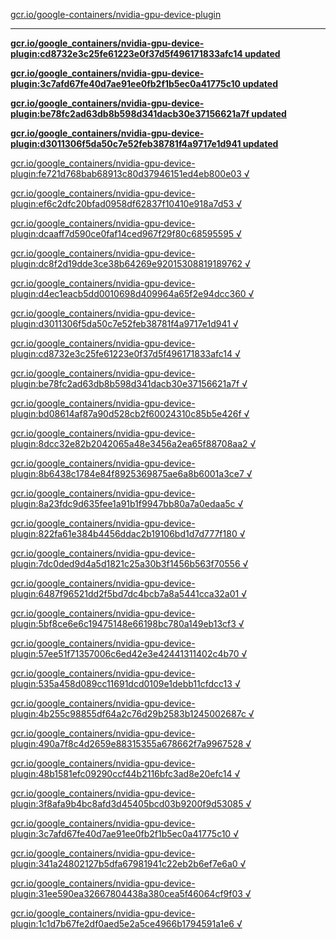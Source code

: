 [gcr.io/google-containers/nvidia-gpu-device-plugin](https://hub.docker.com/r/sqeven/nvidia-gpu-device-plugin/tags/) 

----
**[gcr.io/google_containers/nvidia-gpu-device-plugin:cd8732e3c25fe61223e0f37d5f496171833afc14 updated](https://hub.docker.com/r/sqeven/nvidia-gpu-device-plugin/tags/)**

**[gcr.io/google_containers/nvidia-gpu-device-plugin:3c7afd67fe40d7ae91ee0fb2f1b5ec0a41775c10 updated](https://hub.docker.com/r/sqeven/nvidia-gpu-device-plugin/tags/)**

**[gcr.io/google_containers/nvidia-gpu-device-plugin:be78fc2ad63db8b598d341dacb30e37156621a7f updated](https://hub.docker.com/r/sqeven/nvidia-gpu-device-plugin/tags/)**

**[gcr.io/google_containers/nvidia-gpu-device-plugin:d3011306f5da50c7e52feb38781f4a9717e1d941 updated](https://hub.docker.com/r/sqeven/nvidia-gpu-device-plugin/tags/)**

[gcr.io/google_containers/nvidia-gpu-device-plugin:fe721d768bab68913c80d37946151ed4eb800e03 √](https://hub.docker.com/r/sqeven/nvidia-gpu-device-plugin/tags/)

[gcr.io/google_containers/nvidia-gpu-device-plugin:ef6c2dfc20bfad0958df62837f10410e918a7d53 √](https://hub.docker.com/r/sqeven/nvidia-gpu-device-plugin/tags/)

[gcr.io/google_containers/nvidia-gpu-device-plugin:dcaaff7d590ce0faf14ced967f29f80c68595595 √](https://hub.docker.com/r/sqeven/nvidia-gpu-device-plugin/tags/)

[gcr.io/google_containers/nvidia-gpu-device-plugin:dc8f2d19dde3ce38b64269e92015308819189762 √](https://hub.docker.com/r/sqeven/nvidia-gpu-device-plugin/tags/)

[gcr.io/google_containers/nvidia-gpu-device-plugin:d4ec1eacb5dd0010698d409964a65f2e94dcc360 √](https://hub.docker.com/r/sqeven/nvidia-gpu-device-plugin/tags/)

[gcr.io/google_containers/nvidia-gpu-device-plugin:d3011306f5da50c7e52feb38781f4a9717e1d941 √](https://hub.docker.com/r/sqeven/nvidia-gpu-device-plugin/tags/)

[gcr.io/google_containers/nvidia-gpu-device-plugin:cd8732e3c25fe61223e0f37d5f496171833afc14 √](https://hub.docker.com/r/sqeven/nvidia-gpu-device-plugin/tags/)

[gcr.io/google_containers/nvidia-gpu-device-plugin:be78fc2ad63db8b598d341dacb30e37156621a7f √](https://hub.docker.com/r/sqeven/nvidia-gpu-device-plugin/tags/)

[gcr.io/google_containers/nvidia-gpu-device-plugin:bd08614af87a90d528cb2f60024310c85b5e426f √](https://hub.docker.com/r/sqeven/nvidia-gpu-device-plugin/tags/)

[gcr.io/google_containers/nvidia-gpu-device-plugin:8dcc32e82b2042065a48e3456a2ea65f88708aa2 √](https://hub.docker.com/r/sqeven/nvidia-gpu-device-plugin/tags/)

[gcr.io/google_containers/nvidia-gpu-device-plugin:8b6438c1784e84f8925369875ae6a8b6001a3ce7 √](https://hub.docker.com/r/sqeven/nvidia-gpu-device-plugin/tags/)

[gcr.io/google_containers/nvidia-gpu-device-plugin:8a23fdc9d635fee1a91b1f9947bb80a7a0edaa5c √](https://hub.docker.com/r/sqeven/nvidia-gpu-device-plugin/tags/)

[gcr.io/google_containers/nvidia-gpu-device-plugin:822fa61e384b4456ddac2b19106bd1d7d777f180 √](https://hub.docker.com/r/sqeven/nvidia-gpu-device-plugin/tags/)

[gcr.io/google_containers/nvidia-gpu-device-plugin:7dc0ded9d4a5d1821c25a30b3f1456b563f70556 √](https://hub.docker.com/r/sqeven/nvidia-gpu-device-plugin/tags/)

[gcr.io/google_containers/nvidia-gpu-device-plugin:6487f96521dd2f5bd7dc4bcb7a8a5441cca32a01 √](https://hub.docker.com/r/sqeven/nvidia-gpu-device-plugin/tags/)

[gcr.io/google_containers/nvidia-gpu-device-plugin:5bf8ce6e6c19475148e66198bc780a149eb13cf3 √](https://hub.docker.com/r/sqeven/nvidia-gpu-device-plugin/tags/)

[gcr.io/google_containers/nvidia-gpu-device-plugin:57ee51f71357006c6ed42e3e42441311402c4b70 √](https://hub.docker.com/r/sqeven/nvidia-gpu-device-plugin/tags/)

[gcr.io/google_containers/nvidia-gpu-device-plugin:535a458d089cc11691dcd0109e1debb11cfdcc13 √](https://hub.docker.com/r/sqeven/nvidia-gpu-device-plugin/tags/)

[gcr.io/google_containers/nvidia-gpu-device-plugin:4b255c98855df64a2c76d29b2583b1245002687c √](https://hub.docker.com/r/sqeven/nvidia-gpu-device-plugin/tags/)

[gcr.io/google_containers/nvidia-gpu-device-plugin:490a7f8c4d2659e88315355a678662f7a9967528 √](https://hub.docker.com/r/sqeven/nvidia-gpu-device-plugin/tags/)

[gcr.io/google_containers/nvidia-gpu-device-plugin:48b1581efc09290ccf44b2116bfc3ad8e20efc14 √](https://hub.docker.com/r/sqeven/nvidia-gpu-device-plugin/tags/)

[gcr.io/google_containers/nvidia-gpu-device-plugin:3f8afa9b4bc8afd3d45405bcd03b9200f9d53085 √](https://hub.docker.com/r/sqeven/nvidia-gpu-device-plugin/tags/)

[gcr.io/google_containers/nvidia-gpu-device-plugin:3c7afd67fe40d7ae91ee0fb2f1b5ec0a41775c10 √](https://hub.docker.com/r/sqeven/nvidia-gpu-device-plugin/tags/)

[gcr.io/google_containers/nvidia-gpu-device-plugin:341a24802127b5dfa67981941c22eb2b6ef7e6a0 √](https://hub.docker.com/r/sqeven/nvidia-gpu-device-plugin/tags/)

[gcr.io/google_containers/nvidia-gpu-device-plugin:31ee590ea32667804438a380cea5f46064cf9f03 √](https://hub.docker.com/r/sqeven/nvidia-gpu-device-plugin/tags/)

[gcr.io/google_containers/nvidia-gpu-device-plugin:1c1d7b67fe2df0aed5e2a5ce4966b1794591a1e6 √](https://hub.docker.com/r/sqeven/nvidia-gpu-device-plugin/tags/)

